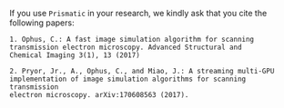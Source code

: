If you use `Prismatic` in your research, we kindly ask that you cite the following papers:

	1. Ophus, C.: A fast image simulation algorithm for scanning
	transmission electron microscopy. Advanced Structural and
	Chemical Imaging 3(1), 13 (2017)
	
	2. Pryor, Jr., A., Ophus, C., and Miao, J.: A streaming multi-GPU 
	implementation of image simulation algorithms for scanning transmission
	electron microscopy. arXiv:170608563 (2017).
	
